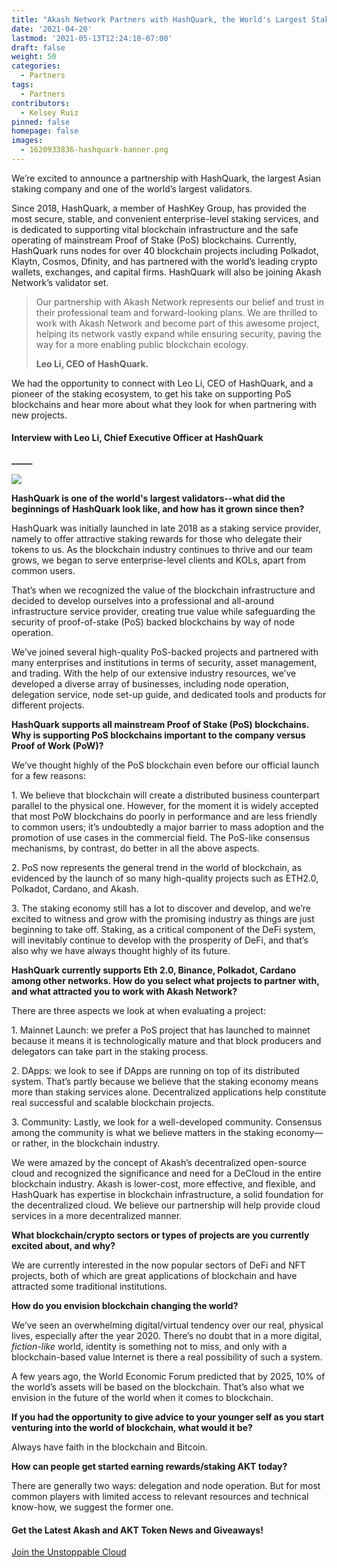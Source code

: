 ```yaml
---
title: "Akash Network Partners with HashQuark, the World's Largest Staking+ Service Provider"
date: '2021-04-20'
lastmod: '2021-05-13T12:24:10-07:00'
draft: false
weight: 50
categories:
  - Partners
tags:
  - Partners
contributors:
  - Kelsey Ruiz
pinned: false
homepage: false
images:
  - 1620933836-hashquark-banner.png
---
```

  
We’re excited to announce a partnership with HashQuark, the largest Asian staking company and one of the world’s largest validators. 

Since 2018, HashQuark, a member of HashKey Group, has provided the most secure, stable, and convenient enterprise-level staking services, and is dedicated to supporting vital blockchain infrastructure and the safe operating of mainstream Proof of Stake (PoS) blockchains. Currently, HashQuark runs nodes for over 40 blockchain projects including Polkadot, Klaytn, Cosmos, Dfinity, and has partnered with the world’s leading crypto wallets, exchanges, and capital firms. HashQuark will also be joining Akash Network’s validator set. 

> Our partnership with Akash Network represents our belief and trust in their professional team and forward-looking plans. We are thrilled to work with Akash Network and become part of this awesome project, helping its network vastly expand while ensuring security, paving the way for a more enabling public blockchain ecology.
> 
>   
> **Leo Li, CEO of HashQuark.**

We had the opportunity to connect with Leo Li, CEO of HashQuark, and a pioneer of the staking ecosystem, to get his take on supporting PoS blockchains and hear more about what they look for when partnering with new projects.   

#### **Interview with Leo Li, Chief Executive Officer at HashQuark**  
**\_\_\_\_\_**

![](https://www.datocms-assets.com/45776/1620925267-hashquark-ceo-1024x1000.png)

  

**HashQuark is one of the world's largest validators--what did the beginnings of HashQuark look like, and how has it grown since then?**  

HashQuark was initially launched in late 2018 as a staking service provider, namely to offer attractive staking rewards for those who delegate their tokens to us. As the blockchain industry continues to thrive and our team grows, we began to serve enterprise-level clients and KOLs, apart from common users.   

That’s when we recognized the value of the blockchain infrastructure and decided to develop ourselves into a professional and all-around infrastructure service provider, creating true value while safeguarding the security of proof-of-stake (PoS) backed blockchains by way of node operation.   

We’ve joined several high-quality PoS-backed projects and partnered with many enterprises and institutions in terms of security, asset management, and trading. With the help of our extensive industry resources, we’ve developed a diverse array of businesses, including node operation, delegation service, node set-up guide, and dedicated tools and products for different projects.   
  

**HashQuark supports all mainstream Proof of Stake (PoS) blockchains. Why is supporting PoS blockchains important to the company versus Proof of Work (PoW)?**  

We’ve thought highly of the PoS blockchain even before our official launch for a few reasons: 

1\. We believe that blockchain will create a distributed business counterpart parallel to the physical one. However, for the moment it is widely accepted that most PoW blockchains do poorly in performance and are less friendly to common users; it’s undoubtedly a major barrier to mass adoption and the promotion of use cases in the commercial field. The PoS-like consensus mechanisms, by contrast, do better in all the above aspects.  

2\. PoS now represents the general trend in the world of blockchain, as evidenced by the launch of so many high-quality projects such as ETH2.0, Polkadot, Cardano, and Akash.   

3\. The staking economy still has a lot to discover and develop, and we’re excited to witness and grow with the promising industry as things are just beginning to take off. Staking, as a critical component of the DeFi system, will inevitably continue to develop with the prosperity of DeFi, and that’s also why we have always thought highly of its future.  
  

**HashQuark currently supports Eth 2.0, Binance, Polkadot, Cardano among other networks. How do you select what projects to partner with, and what attracted you to work with Akash Network?**   

There are three aspects we look at when evaluating a project:  

1\. Mainnet Launch: we prefer a PoS project that has launched to mainnet because it means it is technologically mature and that block producers and delegators can take part in the staking process.  

2\. DApps: we look to see if DApps are running on top of its distributed system. That’s partly because we believe that the staking economy means more than staking services alone. Decentralized applications help constitute real successful and scalable blockchain projects.  

3\. Community: Lastly, we look for a well-developed community. Consensus among the community is what we believe matters in the staking economy—or rather, in the blockchain industry.  

We were amazed by the concept of Akash’s decentralized open-source cloud and recognized the significance and need for a DeCloud in the entire blockchain industry. Akash is lower-cost, more effective, and flexible, and HashQuark has expertise in blockchain infrastructure, a solid foundation for the decentralized cloud. We believe our partnership will help provide cloud services in a more decentralized manner.  
  

**What blockchain/crypto sectors or types of projects are you currently excited about, and why?**  

We are currently interested in the now popular sectors of DeFi and NFT projects, both of which are great applications of blockchain and have attracted some traditional institutions.  
  

**How do you envision blockchain changing the world?**

We’ve seen an overwhelming digital/virtual tendency over our real, physical lives, especially after the year 2020. There’s no doubt that in a more digital, _fiction-like_ world, identity is something not to miss, and only with a blockchain-based value Internet is there a real possibility of such a system.

A few years ago, the World Economic Forum predicted that by 2025, 10% of the world’s assets will be based on the blockchain. That’s also what we envision in the future of the world when it comes to blockchain.  
  

**If you had the opportunity to give advice to your younger self as you start venturing into the world of blockchain, what would it be?**  

Always have faith in the blockchain and Bitcoin.  
  

**How can people get started earning rewards/staking AKT today?**   

There are generally two ways: delegation and node operation. But for most common players with limited access to relevant resources and technical know-how, we suggest the former one.   
  

#### **Get the Latest Akash and AKT Token News and Giveaways!**

[Join the Unstoppable Cloud](https://t.me/AkashNW)